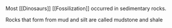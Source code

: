 Most [[Dinosaurs]] [[Fossilization]] occurred in sedimentary rocks.

Rocks that form from mud and silt are called mudstone and shale